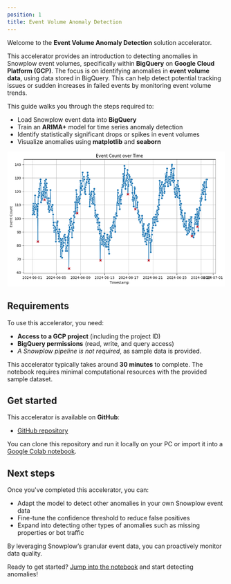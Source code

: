 ```yaml
---
position: 1
title: Event Volume Anomaly Detection
---
```


Welcome to the **Event Volume Anomaly Detection** solution accelerator.

This accelerator provides an introduction to detecting anomalies in Snowplow event volumes, specifically within **BigQuery** on **Google Cloud Platform (GCP)**. The focus is on identifying anomalies in **event volume data**, using data stored in BigQuery. This can help detect potential tracking issues or sudden increases in failed events by monitoring event volume trends.

This guide walks you through the steps required to:
- Load Snowplow event data into **BigQuery**
- Train an **ARIMA+** model for time series anomaly detection
- Identify statistically significant drops or spikes in event volumes
- Visualize anomalies using **matplotlib** and **seaborn**

![Application Output](images/anomaly-detection.png)

## Requirements

To use this accelerator, you need:
- **Access to a GCP project** (including the project ID)
- **BigQuery permissions** (read, write, and query access)
- *A Snowplow pipeline is not required*, as sample data is provided.

This accelerator typically takes around **30 minutes** to complete. The notebook requires minimal computational resources with the provided sample dataset.

## Get started

This accelerator is available on **GitHub**:
- [GitHub repository](https://github.com/snowplow-industry-solutions/event-volume-anomaly-detection)

You can clone this repository and run it locally on your PC or import it into a [Google Colab notebook](https://colab.research.google.com/).

## Next steps

Once you've completed this accelerator, you can:
- Adapt the model to detect other anomalies in your own Snowplow event data
- Fine-tune the confidence threshold to reduce false positives
- Expand into detecting other types of anomalies such as missing properties or bot traffic

By leveraging Snowplow’s granular event data, you can proactively monitor data quality.

Ready to get started? [Jump into the notebook](https://github.com/snowplow-industry-solutions/event-volume-anomaly-detection/tree/main/notebooks) and start detecting anomalies!

